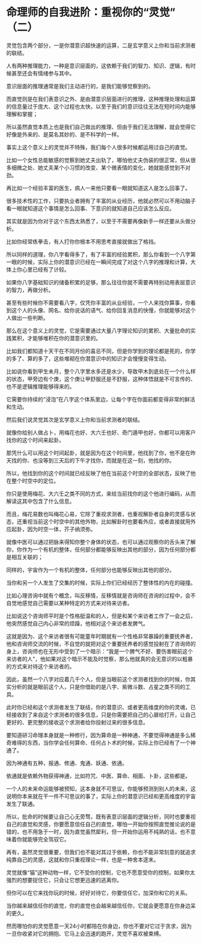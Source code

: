 # 命理师的自我进阶：重视你的“灵觉” （二）

灵觉包含两个部分，一是你潜意识超快速的运算，二是玄学意义上你和当前求测者的联结。

人有两种推理能力，一种是意识层面的，这依赖于我们的智力、知识、逻辑，有时候甚至还会有情绪参与其中。

意识层面的推理通常是我们主动进行的，是我们能够觉察到的。

而直觉则是在我们表意识之外、是由潜意识层面进行的推理，这种推理处理和运算的信息量过于庞大、这个过程也太快，以至于我们的意识往往无法在短时间内能够理解和掌握；

所以虽然直觉本质上也是我们自己做出的推理、但由于我们无法理解，就会觉得它好像是外来的、是莫名其妙的、是不科学的一样。

事实上这个意义上的灵觉并不特殊，我们每个人很多时候都运用过自己的直觉。

比如一个女性总能敏感的觉察到她丈夫出轨了，哪怕他丈夫伪装的很正常，但从很多细微之处、她丈夫某个小习惯的改变、某个微表情的变化，她就能感觉到不对劲。

再比如一个经验丰富的医生，病人一来他只要看一眼就知道这人是怎么回事了。

很多技术性的工作，只要执业者拥有了丰富的从业经历，他就必然可以不用动脑子看一眼就知道这个事情是怎么回事、下意识的就知道自己应该怎么反应。

其实就是因为你对于这个东西太熟悉了，以至于不需要再像新手一样还要从头做分析。

比如你经常练拳击，有人打你你根本不用思考直接就做出了格挡。

所以同样的道理，你八字看得多了，有了丰富的经验累积，那么你看到一个八字第一眼的时候，实际上你的潜意识已经在一瞬间完成了对这个八字的推理和计算，大体上你心里已经有了计较。

如果你八字基础知识的储备积累的足够，那么往往你就不需要再特别动用表层意识的智力，再做分析。

甚至有些时候你不需要看八字，仅凭你丰富的从业经验，一个人来找你算事，你看到这个人的头像、网名、给你说话的语气、给你回复消息的快慢，你就能够对这个人做出一些判断。

那么在这个意义上的灵觉，它是需要通过大量八字理论知识的累积、大量批命的实践累积，才能够堆积在你的潜意识里的。

比如我们都知道十天干在不同月份的喜忌不同，但是你学到的理论都是死的，你学的多了、算的多了，这些堆砌在你潜意识中的知识才会慢慢变得生动。

比如说你看到甲生未月，整个八字里水多还是水少，导致甲木到底处在一个什么样的状态，甲旁边有个庚，这个庚让甲舒服还是不舒服，这种体悟就是不可言传的、也不是逻辑推理能够得来的。

它需要你持续的“浸泡”在八字这个体系里边，让每个字在你面前都变得非常的鲜活和生动。

然后我们说灵觉其次是玄学意义上你和当前求测者的联结。

就像你给别人做占卜，用梅花也好、大六壬也好、奇门遁甲也好，你都可以用客户找你的这个时间来起卦。

那凭什么可以用这个时间起卦，就是因为在这个时间里，他找到了你，他不是在昨天找的你、也没等到三天后的下午才找你，而就是在这一刻，他找的你。

所以，他找到你的这个时间就已经反映了他在当前这个时空的全部状态，反映了他在整个时空中的定位。

你只是使用梅花、大六壬之类不同的方式，来给当前找你的这个他进行编码，从而解读这其中包含了什么信息。

而且，梅花易数也叫梅花心易，它除了重视求测者，也重视解卦者自身的灵感与状态，还重视当前这个时空中的其他外物，比如解卦时也要看外应，或者直接就用外应起卦，因为时空一体，芥子纳须弥。

就像中医可以通过把脉来得知你整个身体的状态，也可以通过观察你的舌头来了解你，你作为一个有机的整体，任何部分都能够反映出其他的部分，因为任何部分都是相互关联的；

同样的，宇宙作为一个有机的整体，任何部分也能够反映出其他的部分。

当你和另一个人发生了交集的时候，实际上你们已经经历了整体性的内在的碰撞。

比如心理咨询中就有个概念，叫反移情，反移情就是咨询师在咨询的过程中，会不自觉地感觉自己需要以某种特定的方式来对待来访者。

比如说这个咨询师平时是个性格挺温和的人，但是和某个来访者工作了一会之后，他突然感觉自己内心非常的烦躁，他相对这个来访者发脾气。

这就是因为、这个来访者很有可能童年时期就有一个性格非常暴躁的重要抚养者，他和咨询师交流的时候，不自觉的就把对这个重要抚养者的感觉投射在了咨询师的身上，咨询师也在无形中受到了一个暗示：“我是一个脾气不好、要伤害眼前这个来访者的人”，他如果对这个暗示不能及时觉察，那么他就真的会无意识的以粗暴的方式来对待这个来访者的。

因此，虽然一个八字对应着几千个人，但是当眼前这个求测者找到你的时候，你其实分析的就是眼前这个人，只是你借助的是八字、紫微斗数、占星之类不同的工具。

此时你已经和这个求测者发生了联结，你的潜意识、或者更高维度的你的灵魂，已经接收到了来自这个求测者的很多信息，只是你需要把自己的心扉给打开，让自己更好的、更完整的接收这个求测者给你投射过来的很多信息。

要知道研习命理本身就是一种修行，因为算命是一种神通，不要觉得神通是多么稀奇难得的东西，当你学会任何算命、任何占卜术的时候，实际上你已经有了一个神通了。

因为神通有五种，报通、修通、鬼通、妖通、依通。

依通就是依赖外物获得神通，比如符咒、中医、算命、相面、卜卦，这些都是。

一个人的未来命运能够被预知，这本身就不可思议，你能够预测到别人的未来，这说明你本来就在干一件不可思议的事了，实际上你的潜意识已经和更高维度的宇宙发生了联通。

所以，批命的时候要让自己心无旁骛，既有表意识层面的逻辑分析，同时也要重视自己的直觉和灵感，你要愿意信任自己的直觉，哪怕一开始你按照直觉推论说的是错的，也不用急于一时，因为直觉虽然犀利，但一开始你运用不纯熟的话，也不意味着你就能够完全驾驭它。

再有，虽然灵觉很重要，但我们也不能对其过于依赖，你也不能非常刻意的就追求纯靠自己的灵感，这就和你只重视理论一样，也是一种舍本逐末。

灵觉就像“猫”这种动物一样，它不受你的控制，它也不愿意受你的控制，如果你太强烈的想要捉住它，只会让它想更迅速的逃离你。

但你可以在它来找你玩的时候，好好对待它，你要信任它，加深你和它的关系。

当你越来越信任你的直觉，你的直觉也会越来越信任你，它就会更愿意在你身边呆的更久。

然而哪怕你的灵觉愿意一天24小时都陪在你身边，你也不要对它过于贪求，因为一旦你收紧对它的拥抱、它马上会迅速的跑开，灵觉不喜欢被束缚。